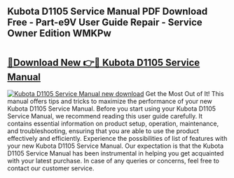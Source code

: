 ## Kubota D1105 Service Manual PDF Download Free - Part-e9V User Guide Repair - Service Owner Edition WMKPw

# <h2><a href="http://bc17909.oget.top/?id=Kubota+D1105+Service+Manual">🔗Download New 👉🔴 Kubota D1105 Service Manual</a></h2>

[![Kubota D1105 Service Manual new download](https://i.imgur.com/5g1atiW.png)](http://bc17909.oget.top/?id=Kubota+D1105+Service+Manual)
Get the Most Out of It! This manual offers tips and tricks to maximize the performance of your new Kubota D1105 Service Manual. Before you start using your Kubota D1105 Service Manual, we recommend reading this user guide carefully. It contains essential information on product setup, operation, maintenance, and troubleshooting, ensuring that you are able to use the product effectively and efficiently. Experience the possibilities of list of features with your new Kubota D1105 Service Manual. Our expectation is that the Kubota D1105 Service Manual has been instrumental in helping you get acquainted with your latest purchase. In case of any queries or concerns, feel free to contact our customer service.
